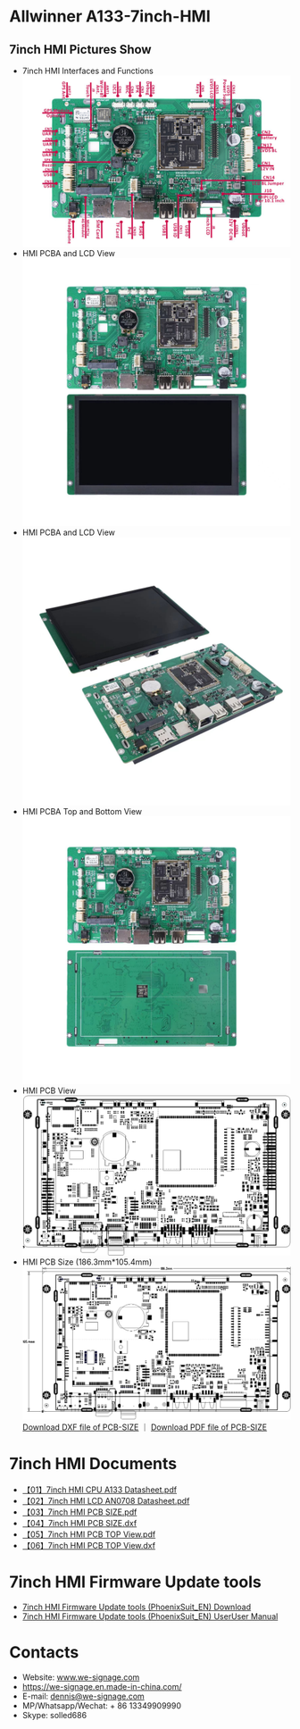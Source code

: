 # Allwinner A133-7inch-HMI

## 7inch HMI Pictures Show
- 7inch HMI Interfaces and Functions
![7inch HMI Interfaces and Functions](./Documents/PCB%20Functions.jpg)
- HMI PCBA and LCD View
![Allwinner A133 7inch HMI PCBA View with LCD](./Documents/PCBA-View-with-LCD-Front.jpeg)
- HMI PCBA and LCD View
![Allwinner A133 7inch HMI PCBA View with LCD](./Documents/PCBA-View-with-LCD.jpeg)
- HMI PCBA Top and Bottom View
![Allwinner A133 7inch HMI PCBA View Top and Buttom](./Documents/PCBA-View.jpeg)
- HMI PCB View
![Allwinner A133 7inch HMI PCB View](./Documents/PCB-View.png)
- HMI PCB Size (186.3mm*105.4mm)
![Allwinner A133 7inch HMI PCB View](./Documents/PCB-Size.png)
[Download DXF file of PCB-SIZE](./Documents/RWA030-CARR-V1.0-20230411-SIZE.dxf) ｜ 
[Download PDF file of PCB-SIZE](./Documents/RWA030-CARR-V1.0-20230411-SIZE.pdf)

# 7inch HMI Documents
- [【01】7inch HMI CPU A133 Datasheet.pdf](./Documents/A133_Datasheet_V1.1.pdf)
- [【02】7inch HMI LCD AN0708 Datasheet.pdf](./Documents/AN0708-B3EI302-37E501.pdf)
- [【03】7inch HMI PCB SIZE.pdf](./Documents/RWA030-CARR-V1.0-20230411-SIZE.pdf)
- [【04】7inch HMI PCB SIZE.dxf](./Documents/RWA030-CARR-V1.0-20230411-SIZE.dxf)
- [【05】7inch HMI PCB TOP View.pdf](./Documents/RWA030-CARR-V1.0-20230411-TOP.pdf)
- [【06】7inch HMI PCB TOP View.dxf](./Documents/RWA030-CARR-V1.0-20230411-TOP.dxf)

# 7inch HMI Firmware Update tools
- [7inch HMI Firmware Update tools (PhoenixSuit_EN) Download](./Documents/PhoenixSuit_EN.msi)
- [7inch HMI Firmware Update tools (PhoenixSuit_EN) UserUser Manual](./Documents/PhoenixSuit.pdf)

# Contacts

- Website: www.we-signage.com
- https://we-signage.en.made-in-china.com/
- E-mail: dennis@we-signage.com
- MP/Whatsapp/Wechat: + 86 13349909990
- Skype: solled686
